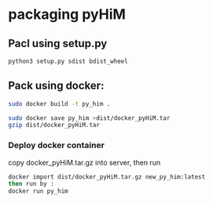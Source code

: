 
# packaging pyHiM

## Pacl using setup.py

```sh
python3 setup.py sdist bdist_wheel
```



## Pack using docker:


```sh
sudo docker build -t py_him .

sudo docker save py_him >dist/docker_pyHiM.tar
gzip dist/docker_pyHiM.tar
```

### Deploy docker container

copy docker_pyHiM.tar.gz into server, then run

```sh
docker import dist/docker_pyHiM.tar.gz new_py_him:latest
then run by :
docker run py_him
```

